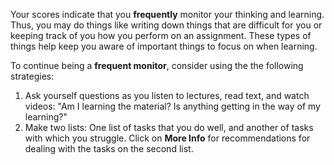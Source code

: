 Your scores indicate that you **frequently** monitor your thinking and learning. Thus, you may do things like writing down things that are difficult for you or keeping track of you how you perform on an assignment. These types of things help keep you aware of important things to focus on when learning.

To continue being a **frequent monitor**, consider using the the following strategies:

1.	Ask yourself questions as you listen to lectures, read text, and watch videos: "Am I learning the material? Is anything getting in the way of my learning?"
2.	Make two lists: One list of tasks that you do well, and another of tasks with which you struggle. Click on **More Info** for recommendations for dealing with the tasks on the second list.
